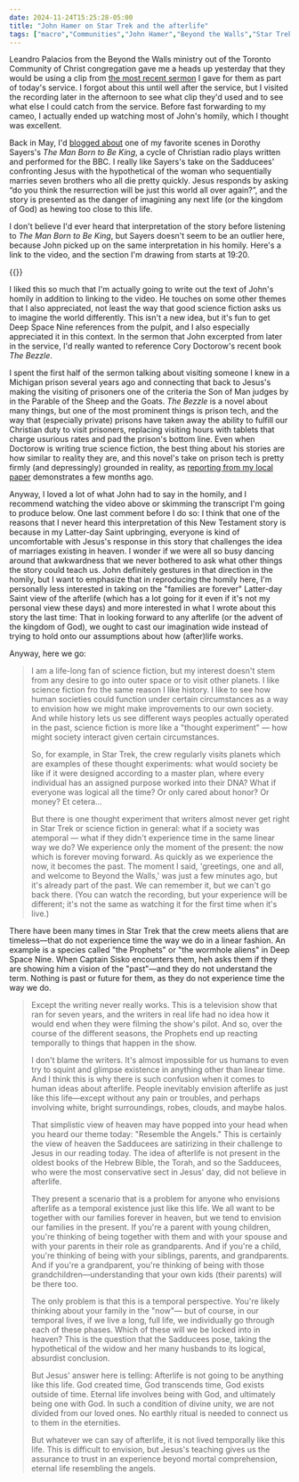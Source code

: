 ```yaml
---
date: 2024-11-24T15:25:28-05:00
title: "John Hamer on Star Trek and the afterlife"
tags: ["macro","Communities","John Hamer","Beyond the Walls","Star Trek","science fiction","The Man Born to Be King","Dorothy Sayers","kingdom of God","Mormonism","Deep Space Nine","The Bezzle","Cory Doctorow","Sheep and Goats"]
---
```

Leandro Palacios from the Beyond the Walls ministry out of the Toronto Community of Christ congregation gave me a heads up yesterday that they would be using a clip from [the most recent sermon](https://spencergreenhalgh.com/communities/text-for-todays-sheep-and-goats-sermon/) I gave for them as part of today's service. I forgot about this until well after the service, but I visited the recording later in the afternoon to see what clip they'd used and to see what else I could catch from the service. Before fast forwarding to my cameo, I actually ended up watching most of John's homily, which I thought was excellent. 

Back in May, I'd [blogged about](https://spencergreenhalgh.com/communities/the-difficulty-of-imagining-the-kingdom-of-god/) one of my favorite scenes in Dorothy Sayers's *The Man Born to Be King*, a cycle of Christian radio plays written and performed for the BBC. I really like Sayers's take on the Sadducees' confronting Jesus with the hypothetical of the woman who sequentially marries seven brothers who all die pretty quickly. Jesus responds by asking “do you think the resurrection will be just this world all over again?”, and the story is presented as the danger of imagining any next life (or the kingdom of God) as hewing too close to this life.

I don't believe I'd ever heard that interpretation of the story before listening to *The Man Born to Be King*, but Sayers doesn't seem to be an outlier here, because John picked up on the same interpretation in his homily. Here's a link to the video, and the section I'm drawing from starts at 19:20.

{{<youtube id="eRqM8MPEfOo">}}

I liked this so much that I'm actually going to write out the text of John's homily in addition to linking to the video. He touches on some other themes that I also appreciated, not least the way that good science fiction asks us to imagine the world differently. This isn't a new idea, but it's fun to get Deep Space Nine references from the pulpit, and I also especially appreciated it in this context. In the sermon that John excerpted from later in the service, I'd really wanted to reference Cory Doctorow's recent book *The Bezzle*. 

I spent the first half of the sermon talking about visiting someone I knew in a Michigan prison several years ago and connecting that back to Jesus's making the visiting of prisoners one of the criteria the Son of Man judges by in the Parable of the Sheep and the Goats. *The Bezzle* is a novel about many things, but one of the most prominent things is prison tech, and the way that (especially private) prisons have taken away the ability to fulfill our Christian duty to visit prisoners, replacing visiting hours with tablets that charge usurious rates and pad the prison's bottom line. Even when Doctorow is writing true science fiction, the best thing about his stories are how similar to reality they are, and this novel's take on prison tech is pretty firmly (and depressingly) grounded in reality, as [reporting from my local paper](https://spencergreenhalgh.com/communities/2024-08-22-the-state/) demonstrates a few months ago.

Anyway, I loved a lot of what John had to say in the homily, and I recommend watching the video above or skimming the transcript I'm going to produce below. One last comment before I do so: I think that one of the reasons that I never heard this interpretation of this New Testament story is because in my Latter-day Saint upbringing, everyone is kind of uncomfortable with Jesus's response in this story that challenges the idea of marriages existing in heaven. I wonder if we were all so busy dancing around that awkwardness that we never bothered to ask what other things the story could teach us. John definitely gestures in that direction in the homily, but I want to emphasize that in reproducing the homily here, I'm personally less interested in taking on the "families are forever" Latter-day Saint view of the afterlife (which has a lot going for it even if it's not my personal view these days) and more interested in what I wrote about this story the last time: That in looking forward to any afterlife (or the advent of the kingdom of God), we ought to cast our imagination wide instead of trying to hold onto our assumptions about how (after)life works. 

Anyway, here we go:

> I am a life-long fan of science fiction, but my interest doesn't stem from any desire to go into outer space or to visit other planets. I like science fiction fro the same reason I like history. I like to see how human societies could function under certain circumstances as a way to envision how we might make improvements to our own society.  And while history lets us see different ways peoples actually operated in the past, science fiction is more like a "thought experiment" — how might society interact given certain circumstances.
> 
> So, for example, in Star Trek, the crew regularly visits planets which are examples of these thought experiments: what would society be like if it were designed according to a master plan, where every individual has an assigned purpose worked into their DNA? What if everyone was logical all the time? Or only cared about honor? Or money? Et cetera...
> 
> But there is one thought experiment that writers almost never get right in Star Trek or science fiction in general: what if a society was atemporal — what if they didn't experience time in the same linear way we do? We experience only the moment of the present: the now which is forever moving forward. As quickly as we experience the now, it becomes the past. The moment I said, 'greetings, one and all, and welcome to Beyond the Walls,' was just a few minutes ago, but it's already part of the past. We can remember it, but we can't go back there. (You can watch the recording, but your experience will be different; it's not the same as watching it for the first time when it's live.)
> 
There have been many times in Star Trek that the crew meets aliens that are timeless—that do not experience time the way we do in a linear fashion. An example is a species called "the Prophets" or "the wormhole aliens" in Deep Space Nine. When Captain Sisko encounters them, heh asks them if they are showing him a vision of the "past"—and they do not understand the term. Nothing is past or future for them, as they do not experience time the way we do.
>
> Except the writing never really works. This is a television show that ran for seven years, and the writers in real life had no idea how it would end when they were filming the show's pilot. And so, over the course of the different seasons, the Prophets end up reacting temporally to things that happen in the show. 
> 
> I don't blame the writers. It's almost impossible for us humans to even try to squint and glimpse existence in anything other than linear time. And I think this is why there is such confusion when it comes to human ideas about afterlife. People inevitably envision afterlife as just like this life—except without any pain or troubles, and perhaps involving white, bright surroundings, robes, clouds, and maybe halos. 
> 
> That simplistic view of heaven may have popped into your head when you heard our theme today: "Resemble the Angels." This is certainly the view of heaven the Sadducees are satirizing in their challenge to Jesus in our reading today. The idea of afterlife is not present in the oldest books of the Hebrew Bible, the Torah, and so the Sadducees, who were the most conservative sect in Jesus' day, did not believe in afterlife. 
> 
> They present a scenario that is a problem for anyone who envisions afterlife as a temporal existence just like this life. We all want to be together with our families forever in heaven, but we tend to envision our families in the present. If you're a parent with young children, you're thinking of being together with them and with your spouse and with your parents in their role as grandparents. And if you're a child, you're thinking of being with your siblings, parents, and grandparents. And if you're a grandparent, you're thinking of being with those grandchildren—understanding that your own kids (their parents) will be there too. 
> 
> The only problem is that this is a temporal perspective. You're likely thinking about your family in the "now"— but of course, in our temporal lives, if we live a long, full life, we individually go through each of these phases. Which of these will we be locked into in heaven?  This is the question that the Sadducees pose, taking the hypothetical of the widow and her many husbands to its logical, absurdist conclusion. 
> 
> But Jesus' answer here is telling: Afterlife is not going to be anything like this life. God created time, God transcends time, God exists outside of time. Eternal life involves being with God, and ultimately being one with God. In such a condition of divine unity, we are not divided from our loved ones. No earthly ritual is needed to connect us to them in the eternities. 
> 
> But whatever we can say of afterlife, it is not lived temporally like this life. This is difficult to envision, but Jesus's teaching gives us the assurance to trust in an experience beyond mortal comprehension, eternal life resembling the angels.